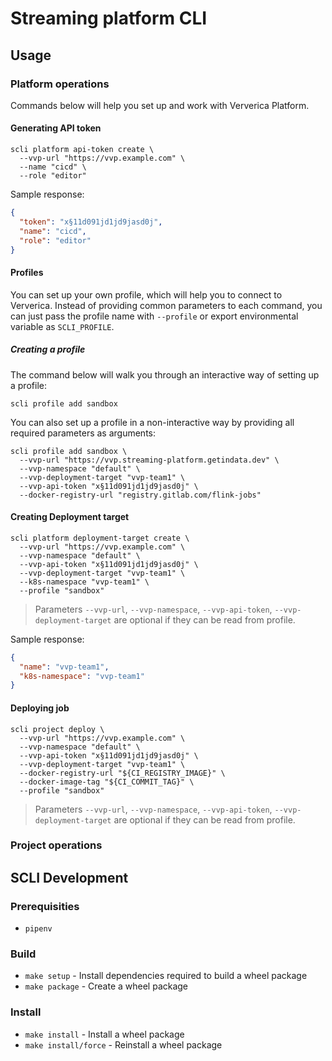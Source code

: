 # Streaming platform CLI

## Usage

### Platform operations
Commands below will help you set up and work with Ververica Platform.

#### Generating API token
```shell
scli platform api-token create \
  --vvp-url "https://vvp.example.com" \
  --name "cicd" \
  --role "editor"
```
Sample response:
```json
{
  "token": "x§11d091jd1jd9jasd0j",
  "name": "cicd",
  "role": "editor"
}
```
#### Profiles
You can set up your own profile, which will help you to connect to Ververica. 
Instead of providing common parameters to each command, you can just pass the profile name with `--profile` 
or export environmental variable as `SCLI_PROFILE`.

##### Creating a profile
The command below will walk you through an interactive way of setting up a profile:
```shell
scli profile add sandbox
```

You can also set up a profile in a non-interactive way by providing all required parameters as arguments:
```shell
scli profile add sandbox \
  --vvp-url "https://vvp.streaming-platform.getindata.dev" \
  --vvp-namespace "default" \
  --vvp-deployment-target "vvp-team1" \
  --vvp-api-token "x§11d091jd1jd9jasd0j" \
  --docker-registry-url "registry.gitlab.com/flink-jobs"
```

#### Creating Deployment target
```shell
scli platform deployment-target create \
  --vvp-url "https://vvp.example.com" \
  --vvp-namespace "default" \
  --vvp-api-token "x§11d091jd1jd9jasd0j" \
  --vvp-deployment-target "vvp-team1" \
  --k8s-namespace "vvp-team1" \
  --profile "sandbox"
```
> Parameters `--vvp-url`, `--vvp-namespace`, `--vvp-api-token`, `--vvp-deployment-target` are optional if they can be read from profile.

Sample response:
```json
{
  "name": "vvp-team1",
  "k8s-namespace": "vvp-team1"
}
```

#### Deploying job
```
scli project deploy \
  --vvp-url "https://vvp.example.com" \
  --vvp-namespace "default" \
  --vvp-api-token "x§11d091jd1jd9jasd0j" \
  --vvp-deployment-target "vvp-team1" \
  --docker-registry-url "${CI_REGISTRY_IMAGE}" \
  --docker-image-tag "${CI_COMMIT_TAG}" \
  --profile "sandbox"
```
> Parameters `--vvp-url`, `--vvp-namespace`, `--vvp-api-token`, `--vvp-deployment-target` are optional if they can be read from profile.

### Project operations

## SCLI Development
### Prerequisities ##
* `pipenv`

### Build
* `make setup` - Install dependencies required to build a wheel package
* `make package` - Create a wheel package

### Install
* `make install` - Install a wheel package
* `make install/force` - Reinstall a wheel package